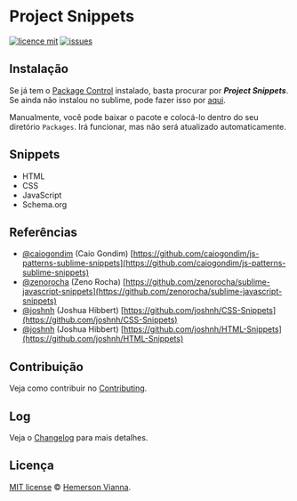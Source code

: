 # Project Snippets

[![licence mit](https://img.shields.io/badge/license-MIT-blue.svg)](https://github.com/brazilian-dev/sublime-snippets/blob/master/LICENSE.md)
[![issues](https://img.shields.io/github/issues/brazilian-dev/sublime-snippets.svg)](https://github.com/brazilian-dev/sublime-snippets/issues)

## Instalação

Se já tem o [Package Control](http://wbond.net/sublime_packages/package_control) instalado, basta procurar por ***Project Snippets***. Se ainda não instalou no sublime, pode fazer isso por [aqui](http://wbond.net/sublime_packages/package_control/installation).

Manualmente, você pode baixar o pacote e colocá-lo dentro do seu diretório `Packages`. Irá funcionar, mas não será atualizado automaticamente.

## Snippets

- HTML
- CSS
- JavaScript
- Schema.org

## Referências

* [@caiogondim](https://github.com/caiogondim) (Caio Gondim)
  [https://github.com/caiogondim/js-patterns-sublime-snippets](https://github.com/caiogondim/js-patterns-sublime-snippets)
* [@zenorocha](https://github.com/zenorocha) (Zeno Rocha)
  [https://github.com/zenorocha/sublime-javascript-snippets](https://github.com/zenorocha/sublime-javascript-snippets)
* [@joshnh](https://github.com/joshnh) (Joshua Hibbert)
  [https://github.com/joshnh/CSS-Snippets](https://github.com/joshnh/CSS-Snippets)
* [@joshnh](https://github.com/joshnh) (Joshua Hibbert)
  [https://github.com/joshnh/HTML-Snippets](https://github.com/joshnh/HTML-Snippets)

## Contribuição

Veja como contribuir no [Contributing](CONTRIBUTING.md).

## Log

Veja o [Changelog](CHANGELOG.md) para mais detalhes.

## Licença

[MIT license](LICENSE.md) © [Hemerson Vianna](http://hemersonvianna.io).

